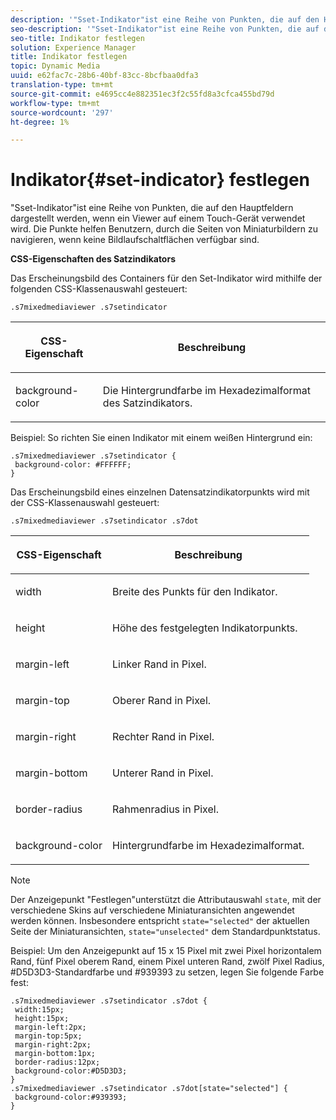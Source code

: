 ```yaml
---
description: '"Sset-Indikator"ist eine Reihe von Punkten, die auf den Hauptfeldern dargestellt werden, wenn ein Viewer auf einem Touch-Gerät verwendet wird. Die Punkte helfen Benutzern, durch die Seiten von Miniaturbildern zu navigieren, wenn keine Bildlaufschaltflächen verfügbar sind.'
seo-description: '"Sset-Indikator"ist eine Reihe von Punkten, die auf den Hauptfeldern dargestellt werden, wenn ein Viewer auf einem Touch-Gerät verwendet wird. Die Punkte helfen Benutzern, durch die Seiten von Miniaturbildern zu navigieren, wenn keine Bildlaufschaltflächen verfügbar sind.'
seo-title: Indikator festlegen
solution: Experience Manager
title: Indikator festlegen
topic: Dynamic Media
uuid: e62fac7c-28b6-40bf-83cc-8bcfbaa0dfa3
translation-type: tm+mt
source-git-commit: e4695cc4e882351ec3f2c55fd8a3cfca455bd79d
workflow-type: tm+mt
source-wordcount: '297'
ht-degree: 1%

---
```



# Indikator{#set-indicator} festlegen

&quot;Sset-Indikator&quot;ist eine Reihe von Punkten, die auf den Hauptfeldern dargestellt werden, wenn ein Viewer auf einem Touch-Gerät verwendet wird. Die Punkte helfen Benutzern, durch die Seiten von Miniaturbildern zu navigieren, wenn keine Bildlaufschaltflächen verfügbar sind.

<!--<a id="section_061E550C1C1D4DB2BD663A898895B38C"></a>-->

**CSS-Eigenschaften des Satzindikators**

Das Erscheinungsbild des Containers für den Set-Indikator wird mithilfe der folgenden CSS-Klassenauswahl gesteuert:

```
.s7mixedmediaviewer .s7setindicator
```

<table id="table_94EE3F5BBE4547C0B4943471CEE7EDE4"> 
 <thead> 
  <tr> 
   <th colname="col1" class="entry"> <p> CSS-Eigenschaft </p> </th> 
   <th colname="col2" class="entry"> <p>Beschreibung </p> </th> 
  </tr> 
 </thead>
 <tbody> 
  <tr> 
   <td colname="col1"> <p> <span class="codeph"> background-color  </span> </p> </td> 
   <td colname="col2"> <p>Die Hintergrundfarbe im Hexadezimalformat des Satzindikators. </p> </td> 
  </tr> 
 </tbody> 
</table>

Beispiel: So richten Sie einen Indikator mit einem weißen Hintergrund ein:

```
.s7mixedmediaviewer .s7setindicator { 
 background-color: #FFFFFF; 
}
```

Das Erscheinungsbild eines einzelnen Datensatzindikatorpunkts wird mit der CSS-Klassenauswahl gesteuert:

`.s7mixedmediaviewer .s7setindicator .s7dot`

<table id="table_09B6E232FB94417392D101A7A653BE54"> 
 <thead> 
  <tr> 
   <th colname="col1" class="entry"> <p> CSS-Eigenschaft </p> </th> 
   <th colname="col2" class="entry"> <p>Beschreibung </p> </th> 
  </tr> 
 </thead>
 <tbody> 
  <tr> 
   <td colname="col1"> <p> <span class="codeph"> width </span> </p> </td> 
   <td colname="col2"> <p>Breite des Punkts für den Indikator. </p> </td> 
  </tr> 
  <tr> 
   <td colname="col1"> <p> <span class="codeph"> height </span> </p> </td> 
   <td colname="col2"> <p>Höhe des festgelegten Indikatorpunkts. </p> </td> 
  </tr> 
  <tr> 
   <td colname="col1"> <p> <span class="codeph"> margin-left  </span> </p> </td> 
   <td colname="col2"> <p>Linker Rand in Pixel. </p> </td> 
  </tr> 
  <tr> 
   <td colname="col1"> <p> <span class="codeph"> margin-top  </span> </p> </td> 
   <td colname="col2"> <p>Oberer Rand in Pixel. </p> </td> 
  </tr> 
  <tr> 
   <td colname="col1"> <p> <span class="codeph"> margin-right  </span> </p> </td> 
   <td colname="col2"> <p>Rechter Rand in Pixel. </p> </td> 
  </tr> 
  <tr> 
   <td colname="col1"> <p> <span class="codeph"> margin-bottom  </span> </p> </td> 
   <td colname="col2"> <p>Unterer Rand in Pixel. </p> </td> 
  </tr> 
  <tr> 
   <td colname="col1"> <p> <span class="codeph"> border-radius  </span> </p> </td> 
   <td colname="col2"> <p>Rahmenradius in Pixel. </p> </td> 
  </tr> 
  <tr> 
   <td colname="col1"> <p> <span class="codeph"> background-color  </span> </p> </td> 
   <td colname="col2"> <p>Hintergrundfarbe im Hexadezimalformat. </p> </td> 
  </tr> 
 </tbody> 
</table>

>[!NOTE]
>
>Der Anzeigepunkt &quot;Festlegen&quot;unterstützt die Attributauswahl `state`, mit der verschiedene Skins auf verschiedene Miniaturansichten angewendet werden können. Insbesondere entspricht `state="selected"` der aktuellen Seite der Miniaturansichten, `state="unselected"` dem Standardpunktstatus.

Beispiel: Um den Anzeigepunkt auf 15 x 15 Pixel mit zwei Pixel horizontalem Rand, fünf Pixel oberem Rand, einem Pixel unteren Rand, zwölf Pixel Radius, #D5D3D3-Standardfarbe und #939393 zu setzen, legen Sie folgende Farbe fest:

```
.s7mixedmediaviewer .s7setindicator .s7dot { 
 width:15px; 
 height:15px; 
 margin-left:2px; 
 margin-top:5px; 
 margin-right:2px; 
 margin-bottom:1px; 
 border-radius:12px; 
 background-color:#D5D3D3;  
} 
.s7mixedmediaviewer .s7setindicator .s7dot[state="selected"] { 
 background-color:#939393;  
}
```

